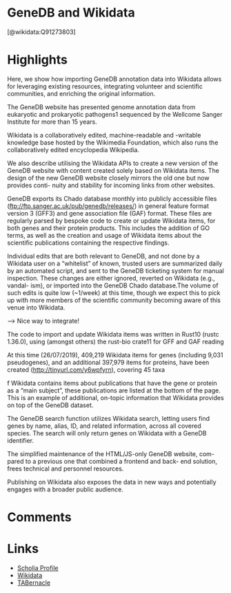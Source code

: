 
GeneDB and Wikidata
===================
  
  [@wikidata:Q91273803]  

# Highlights

Here, we show how importing GeneDB annotation data into Wikidata allows for leveraging existing resources, integrating volunteer and scientific communities, and enriching the original information.

The GeneDB website has presented genome annotation data from eukaryotic and prokaryotic pathogens1 sequenced by the Wellcome Sanger Institute for more than 15 years.

Wikidata is a collaboratively edited, machine-readable and -writable knowledge base hosted by the Wikimedia Foundation, which also runs the collaboratively edited encyclopedia Wikipedia.

We also describe utilising the Wikidata APIs to create a new version of the GeneDB website with content created solely based on Wikidata items. The design of the new GeneDB website closely mirrors the old one but now provides conti- nuity and stability for incoming links from other websites.

GeneDB exports its Chado database monthly into publicly accessible files (ftp://ftp.sanger.ac.uk/pub/genedb/releases/) in general feature format version 3 (GFF3) and gene association file (GAF) format.
These files are regularly parsed by bespoke code to create or update Wikidata items, for both genes and their protein products.
This includes the addition of GO terms, as well as the creation and usage of Wikidata items about the scientific publications containing the respective findings.

Individual edits that are both relevant to GeneDB, and not done by a Wikidata user on a “whitelist” of known, trusted users are summarized daily by an automated script, and sent to the GeneDB ticketing system for manual inspection. These changes are either ignored, reverted on Wikidata (e.g., vandal- ism), or imported into the GeneDB Chado database.The volume of such edits is quite low (~1/week) at this time, though we expect this to pick up with more members of the scientific community becoming aware of this venue into Wikidata.


--> Nice way to integrate!

The code to import and update Wikidata items was written in Rust10
(rustc 1.36.0), using (amongst others) the rust-bio crate11
for GFF and GAF reading

At this time (26/07/2019), 409,219 Wikidata items for genes (including 9,031 pseudogenes), and an additional 397,979 items for proteins, have been created (http://tinyurl.com/y6wpfyrn), covering 45 taxa

f Wikidata contains items about publications that have the gene or protein as a “main subject”, these publications are listed at the bottom of the page. This is an example of additional, on-topic information that Wikidata provides on top of the GeneDB dataset.

The GeneDB search function utilizes Wikidata search, letting users find genes by name, alias, ID, and related information, across all covered species. The search will only return genes on Wikidata with a GeneDB identifier.

The simplified maintenance of the HTML/JS-only GeneDB website, com- pared to a previous one that combined a frontend and back- end solution, frees technical and personnel resources.

Publishing on Wikidata also exposes the data in new ways and potentially engages with a broader public audience.




# Comments

# Links
  
 * [Scholia Profile](https://scholia.toolforge.org/work/Q91273803)  
 * [Wikidata](https://www.wikidata.org/wiki/Q91273803)  
 * [TABernacle](https://tabernacle.toolforge.org/?#/tab/manual/Q91273803/P921%3BP4510)  
